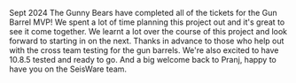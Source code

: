 Sept 2024
The Gunny Bears have completed all of the tickets for the Gun Barrel MVP! We spent a lot of time planning this project out and it's great to see it come together. We learnt a lot over the course of this project and look forward to starting in on the next. Thanks in advance to those who help out with the cross team testing for the gun barrels. We're also excited to have 10.8.5 tested and ready to go. And a big welcome back to Pranj, happy to have you on the SeisWare team.